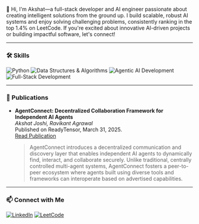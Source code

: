 👋 Hi, I'm Akshat—a full-stack developer and AI engineer passionate about creating intelligent solutions from the ground up. I build scalable, robust AI systems and enjoy solving challenging problems, consistently ranking in the top 1.4% on LeetCode. If you're excited about innovative AI-driven projects or building impactful software, let's connect!

---

### 🛠️ Skills

![Python](https://img.shields.io/badge/Python-Expert-blue?logo=python&logoColor=white)
![Data Structures & Algorithms](https://img.shields.io/badge/Data%20Structures%20and%20Algorithms-Expert-green)
![Agentic AI Development](https://img.shields.io/badge/Agentic%20AI%20Development-Innovative-purple)
![Full-Stack Development](https://img.shields.io/badge/Full--Stack%20Development-Proficient-orange?logo=javascript&logoColor=white)

---

### 🔬 Publications

- **AgentConnect: Decentralized Collaboration Framework for Independent AI Agents**  
  *Akshat Joshi, Ravikant Agrawal*  
  Published on ReadyTensor, March 31, 2025.  
  [Read Publication](https://app.readytensor.ai/publications/agentconnect-decentralized-collaboration-framework-for-independent-ai-agents-RLFuglEDiwwS) 

  > AgentConnect introduces a decentralized communication and discovery layer that enables independent AI agents to dynamically find, interact, and collaborate securely. Unlike traditional, centrally controlled multi-agent systems, AgentConnect fosters a peer-to-peer ecosystem where agents built using diverse tools and frameworks can interoperate based on advertised capabilities.

---

### 📫 Connect with Me

[![LinkedIn](https://img.shields.io/badge/LinkedIn-Akshat%20Joshi-blue?logo=linkedin)](https://www.linkedin.com/in/akkijoshi0511/) 
[![LeetCode](https://img.shields.io/badge/LeetCode-AKKI0511-orange?logo=leetcode)](https://leetcode.com/u/AKKI0511/)

<!--

![Python](https://img.shields.io/badge/Python-Expert-blue)
![Django](https://img.shields.io/badge/Django-Intermediate-green)
![React](https://img.shields.io/badge/React-Intermediate-blue)
![LeetCode](https://img.shields.io/badge/LeetCode-Top%207%25-orange)

![Akshat's GitHub stats](https://github-readme-stats.vercel.app/api?username=AKKI0511&show_icons=true&theme=radical)

![Top Languages](https://github-readme-stats.vercel.app/api/top-langs/?username=AKKI0511&layout=compact&theme=radical)

**AKKI0511/AKKI0511** is a ✨ _special_ ✨ repository because its `README.md` (this file) appears on your GitHub profile.

Here are some ideas to get you started:

- 🔭 I’m currently working on ...
- 🌱 I’m currently learning ...
- 👯 I’m looking to collaborate on ...
- 🤔 I’m looking for help with ...
- 💬 Ask me about ...
- 📫 How to reach me: ...
- 😄 Pronouns: ...
- ⚡ Fun fact: ...
-->
